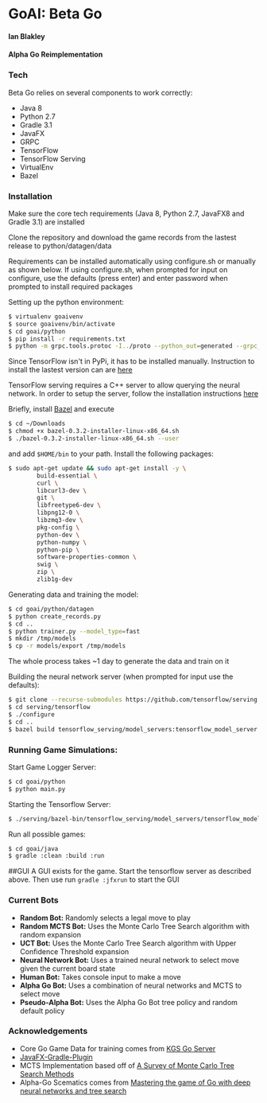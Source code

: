 # GoAI: Beta Go
#### Ian Blakley
#### Alpha Go Reimplementation

### Tech

Beta Go relies on several components to work correctly:

* Java 8
* Python 2.7
* Gradle 3.1
* JavaFX 
* GRPC
* TensorFlow
* TensorFlow Serving
* VirtualEnv
* Bazel

### Installation

Make sure the core tech requirements (Java 8, Python 2.7, JavaFX8 and Gradle 3.1) are installed

Clone the repository and download the game records from the lastest release to python/datagen/data

Requirements can be installed automatically using configure.sh or manually as shown below. If using configure.sh, when prompted for input on configure, use the defaults (press enter) and enter password when prompted to install required packages

Setting up the python environment:
```sh
$ virtualenv goaivenv
$ source goaivenv/bin/activate
$ cd goai/python
$ pip install -r requirements.txt
$ python -m grpc.tools.protoc -I../proto --python_out=generated --grpc_python_out=generated ../proto/*.proto
```
Since TensorFlow isn't in PyPi, it has to be installed manually. Instruction to install the lastest version 
can are [here](https://www.tensorflow.org/versions/r0.11/get_started/os_setup.html)

TensorFlow serving requires a C++ server to allow querying the neural network. In order to setup
the server, follow the installation instructions [here](https://tensorflow.github.io/serving/setup)

Briefly, install [Bazel](https://github.com/bazelbuild/bazel/releases) and execute 
```sh 
$ cd ~/Downloads
$ chmod +x bazel-0.3.2-installer-linux-x86_64.sh
$ ./bazel-0.3.2-installer-linux-x86_64.sh --user
```
and add ``$HOME/bin`` to your path. Install the following packages:

```sh 
$ sudo apt-get update && sudo apt-get install -y \
        build-essential \
        curl \
        libcurl3-dev \
        git \
        libfreetype6-dev \
        libpng12-0 \
        libzmq3-dev \
        pkg-config \
        python-dev \
        python-numpy \
        python-pip \
        software-properties-common \
        swig \
        zip \
        zlib1g-dev
```

Generating data and training the model:
```sh
$ cd goai/python/datagen
$ python create_records.py
$ cd ..
$ python trainer.py --model_type=fast
$ mkdir /tmp/models
$ cp -r models/export /tmp/models
```
The whole process takes ~1 day to generate the data and train on it

Building the neural network server (when prompted for input use the defaults):
```sh
$ git clone --recurse-submodules https://github.com/tensorflow/serving
$ cd serving/tensorflow
$ ./configure
$ cd ..
$ bazel build tensorflow_serving/model_servers:tensorflow_model_server
```

### Running Game Simulations:

Start Game Logger Server:
```sh
$ cd goai/python
$ python main.py
```

Starting the Tensorflow Server: 
```sh
$ ./serving/bazel-bin/tensorflow_serving/model_servers/tensorflow_model_server --model_name=fast --model_base_path=/tmp/models/export/fast_model --port=9000
```

Run all possible games:
```sh
$ cd goai/java
$ gradle :clean :build :run
```

##GUI
A GUI exists for the game. Start the tensorflow server as described above.
Then use run ```gradle :jfxrun``` to start the GUI

### Current Bots

* **Random Bot:** Randomly selects a legal move to play
* **Random MCTS Bot:** Uses the Monte Carlo Tree Search algorithm with random expansion
* **UCT Bot:** Uses the Monte Carlo Tree Search algorithm with Upper Confidence Threshold expansion
* **Neural Network Bot:** Uses a trained neural network to select move given the current board state
* **Human Bot:** Takes console input to make a move
* **Alpha Go Bot:** Uses a combination of neural networks and MCTS to select move
* **Pseudo-Alpha Bot:** Uses the Alpha Go Bot tree policy and random default policy

### Acknowledgements

* Core Go Game Data for training comes from [KGS Go Server](http://kgs.fuseki.info/)
* [JavaFX-Gradle-Plugin](https://github.com/FibreFoX/javafx-gradle-plugin)
* MCTS Implementation based off of [A Survey of Monte Carlo Tree Search Methods](http://www.cameronius.com/cv/mcts-survey-master.pdf)
* Alpha-Go Scematics comes from [Mastering the game of Go with deep neural networks and tree search](http://www.nature.com/nature/journal/v529/n7587/full/nature16961.html)



